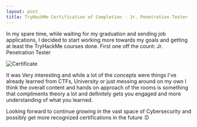 ```yaml
---
layout: post
title: TryHackMe Certification of Completion - Jr. Penetration Tester
---
```


In my spare time, while waiting for my graduation and sending job applications, I decided to start working more towards my goals and getting at least the TryHackMe courses done.
First one off the count: Jr. Penetration Tester

![Certificate](https://tryhackme-certificates.s3-eu-west-1.amazonaws.com/THM-QCJIWO3EUC.png)

It was Very interesting and while a lot of the concepts were things I've already learned from CTFs, University or just messing around on my own I think the overall content and hands on approach
of the rooms is something that compliments theory a lot and definitely gets you engaged and more understanding of what you learned.

Looking forward to continue growing in the vast space of Cybersecurity and possibly get more recognized certifications in the future :D
